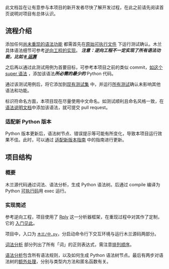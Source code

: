 此文档旨在让有意参与本项目的新开发者尽快了解开发过程，在此之前请先阅读首页说明对项目有总体认识。

## 流程介绍

添加任何[尚未重现的语法功能](https://gitee.com/MulanRevive/mulan-rework/issues/I1SEU5?from=project-issue)
都需首先在[原始可执行文件](https://gitee.com/MulanRevive/bounty/tree/master/%E5%8E%9F%E5%A7%8B%E8%B5%84%E6%96%99/%E5%8F%AF%E6%89%A7%E8%A1%8C%E6%96%87%E4%BB%B6)
下运行测试确认。木兰具体语法细节可参考[逆向工程的实现](https://github.com/MulanRevive/mulan)。
***注意：逆向工程不一定实现了所有语法功能，比如 [# 运算](https://gitee.com/MulanRevive/mulan-rework/issues/I23FKW?from=project-issue)***

之后再以通过此测试用例为首要目标，可参考本项目之前的类似
commit，[如这个 super 语法](https://gitee.com/MulanRevive/mulan-rework/commit/92f35b8948b38ab460047d920a0f91c71c575ccd)
，添加该语法***所必需的最少的*** Python 代码。

通过该测试用例后，将它添加到[现有测试集](https://gitee.com/MulanRevive/mulan-rework/blob/master/%E6%B5%8B%E8%AF%95/%E6%9C%9F%E6%9C%9B%E5%80%BC%E8%A1%A8.py)
中，并运行[所有测试](https://gitee.com/MulanRevive/mulan-rework)确认未影响其他语法和功能。

标识符命名方面，本项目现在尽量使用中文命名。如测试顺利且命名风格一致，在[语法说明文档](语法说明.md)中添加该语法，就可提交
pull request。

### 适配新 Python 版本

Python 版本更新后，语法树节点、错误提示等可能有所变化，导致本项目运行效果不佳。此时，可以通过 [适配新版本指南](功能/Python版本支持情况/适配新版本指南.md) 中的指南进行更新。

## 项目结构

### 概要

木兰源代码通过词法、语法分析，生成 Python 语法树。后通过 compile 编译为
Python [可执行码](https://stackoverflow.com/questions/5768684/what-is-a-python-code-object)用 exec 运行。

### 实现简述

参考逆向工程，项目使用了 [Rply](https://github.com/nobodxbodon/rply)
这一分析器框架，在重现过程中对其作了定制，它的 [入门见此](https://zhuanlan.zhihu.com/p/104345761)。

项目中，入口为 [`木兰/中.py`](../木兰/中.py)，分启动命令行下交互环境与运行木兰源码两部分。

[词法分析](../木兰/分析器/词法分析器.py)
部分列出了所有「词」的正则表达式，需注意[排列顺序](https://zhuanlan.zhihu.com/p/142290539)。

[语法分析](../木兰/分析器/语法分析器.py)包含所有语法规则，以及如何生成 Python
语法树节点。最后有两步对语法树的[额外处理](../木兰/分析器/语法树处理.py)，分别与类型内方法和匿名函数有关。
